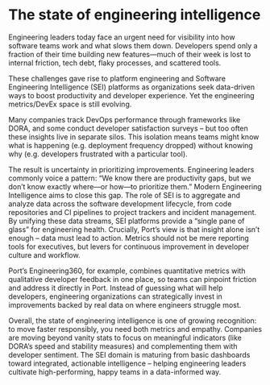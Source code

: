 # The state of engineering intelligence

Engineering leaders today face an urgent need for visibility into how software teams work and what slows them down. Developers spend only a fraction of their time building new features—much of their week is lost to internal friction, tech debt, flaky processes, and scattered tools.

These challenges gave rise to platform engineering and Software Engineering Intelligence (SEI) platforms as organizations seek data-driven ways to boost productivity and developer experience. Yet the engineering metrics/DevEx space is still evolving.

Many companies track DevOps performance through frameworks like DORA, and some conduct developer satisfaction surveys – but too often these insights live in separate silos. This isolation means teams might know what is happening (e.g. deployment frequency dropped) without knowing why (e.g. developers frustrated with a particular tool).

The result is uncertainty in prioritizing improvements. Engineering leaders commonly voice a pattern: “We know there are productivity gaps, but we don’t know exactly where—or how—to prioritize them.” Modern Engineering Intelligence aims to close this gap. The role of SEI is to aggregate and analyze data across the software development lifecycle, from code repositories and CI pipelines to project trackers and incident management. By unifying these data streams, SEI platforms provide a “single pane of glass” for engineering health. Crucially, Port’s view is that insight alone isn’t enough – data must lead to action. Metrics should not be mere reporting tools for executives, but levers for continuous improvement in developer culture and workflow. 

Port’s Engineering360, for example, combines quantitative metrics with qualitative developer feedback in one place, so teams can pinpoint friction and address it directly in Port.
Instead of guessing what will help developers, engineering organizations can strategically invest in improvements backed by real data on where engineers struggle most.

Overall, the state of engineering intelligence is one of growing recognition: to move faster responsibly, you need both metrics and empathy. Companies are moving beyond vanity stats to focus on meaningful indicators (like DORA’s speed and stability measures) and complementing them with developer sentiment. The SEI domain is maturing from basic dashboards toward integrated, actionable intelligence – helping engineering leaders cultivate high-performing, happy teams in a data-informed way.